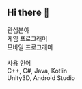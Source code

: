 ## Hi there 👋

관심분야
<br>
게임 프로그래머
<br>
모바일 프로그래머
<br>
<br>
사용 언어<br>
C++, C#, Java, Kotlin<br>
Unity3D, Android Studio


<!--
**insu57/insu57** is a ✨ _special_ ✨ repository because its `README.md` (this file) appears on your GitHub profile.

Here are some ideas to get you started:

- 🔭 I’m currently working on ...
- 🌱 I’m currently learning ...
- 👯 I’m looking to collaborate on ...
- 🤔 I’m looking for help with ...
- 💬 Ask me about ...
- 📫 How to reach me: ...
- 😄 Pronouns: ...
- ⚡ Fun fact: ...
-->
